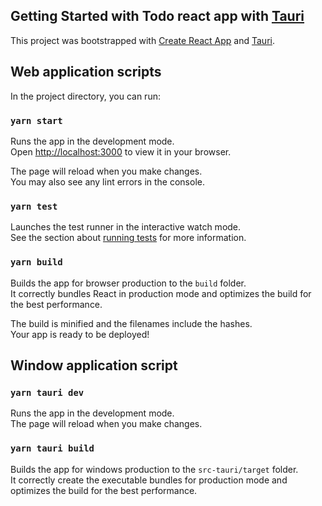## Getting Started with Todo react app with [Tauri](https://tauri.app/)

This project was bootstrapped with [Create React App](https://github.com/facebook/create-react-app) and [Tauri](https://tauri.app/).

## Web application scripts

In the project directory, you can run:

### `yarn start`

Runs the app in the development mode.\
Open [http://localhost:3000](http://localhost:3000) to view it in your browser.

The page will reload when you make changes.\
You may also see any lint errors in the console.

### `yarn test`

Launches the test runner in the interactive watch mode.\
See the section about [running tests](https://facebook.github.io/create-react-app/docs/running-tests) for more information.

### `yarn build`

Builds the app for browser production to the `build` folder.\
It correctly bundles React in production mode and optimizes the build for the best performance.

The build is minified and the filenames include the hashes.\
Your app is ready to be deployed!

## Window application script 

### `yarn tauri dev`

Runs the app in the development mode.\
The page will reload when you make changes.

### `yarn tauri build`

Builds the app for windows production to the `src-tauri/target` folder.\
It correctly create the executable bundles for production mode and optimizes the build for the best performance.